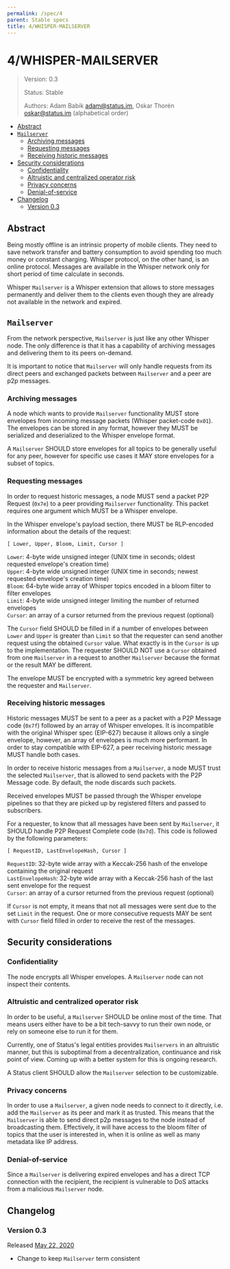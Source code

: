 ```yaml
---
permalink: /spec/4
parent: Stable specs
title: 4/WHISPER-MAILSERVER
---
```


# 4/WHISPER-MAILSERVER

> Version: 0.3
>
> Status: Stable
>
> Authors: Adam Babik <adam@status.im>, Oskar Thorén <oskar@status.im> (alphabetical order)

 - [Abstract](#abstract)
 - [`Mailserver`](#mailserver)
   - [Archiving messages](#archiving-messages)
   - [Requesting messages](#requesting-messages)
   - [Receiving historic messages](#receiving-historic-messages)
 - [Security considerations](#security-considerations)
   - [Confidentiality](#confidentiality)
   - [Altruistic and centralized operator risk](#altruistic-and-centralized-operator-risk)
   - [Privacy concerns](#privacy-concerns)
   - [Denial-of-service](#denial-of-service)
 - [Changelog](#changelog)
   - [Version 0.3](#version-03)

## Abstract

Being mostly offline is an intrinsic property of mobile clients. They need to save network transfer and battery consumption to avoid spending too much money or constant charging. Whisper protocol, on the other hand, is an online protocol. Messages are available in the Whisper network only for short period of time calculate in seconds.

Whisper `Mailserver` is a Whisper extension that allows to store messages permanently and deliver them to the clients even though they are already not available in the network and expired.

## `Mailserver`

From the network perspective, `Mailserver` is just like any other Whisper node. The only difference is that it has a capability of archiving messages and delivering them to its peers on-demand.

It is important to notice that `Mailserver` will only handle requests from its direct peers and exchanged packets between `Mailserver` and a peer are p2p messages.

### Archiving messages

A node which wants to provide `Mailserver` functionality MUST store envelopes from incoming message packets (Whisper packet-code `0x01`). The envelopes can be stored in any format, however they MUST be serialized and deserialized to the Whisper envelope format.

A `Mailserver` SHOULD store envelopes for all topics to be generally useful for any peer, however for specific use cases it MAY store envelopes for a subset of topics.

### Requesting messages

In order to request historic messages, a node MUST send a packet P2P Request (`0x7e`) to a peer providing `Mailserver` functionality. This packet requires one argument which MUST be a Whisper envelope.

In the Whisper envelope's payload section, there MUST be RLP-encoded information about the details of the request:

```
[ Lower, Upper, Bloom, Limit, Cursor ]
```

`Lower`: 4-byte wide unsigned integer (UNIX time in seconds; oldest requested envelope's creation time)  
`Upper`: 4-byte wide unsigned integer (UNIX time in seconds; newest requested envelope's creation time)  
`Bloom`: 64-byte wide array of Whisper topics encoded in a bloom filter to filter envelopes  
`Limit`: 4-byte wide unsigned integer limiting the number of returned envelopes  
`Cursor`: an array of a cursor returned from the previous request (optional)

The `Cursor` field SHOULD be filled in if a number of envelopes between `Lower` and `Upper` is greater than `Limit` so that the requester can send another request using the obtained `Cursor` value. What exactly is in the `Cursor` is up to the implementation. The requester SHOULD NOT use a `Cursor` obtained from one `Mailserver` in a request to another `Mailserver` because the format or the result MAY be different.

The envelope MUST be encrypted with a symmetric key agreed between the requester and `Mailserver`.

### Receiving historic messages

Historic messages MUST be sent to a peer as a packet with a P2P Message code (`0x7f`) followed by an array of Whisper envelopes. It is incompatible with the original Whisper spec (EIP-627) because it allows only a single envelope, however, an array of envelopes is much more performant. In order to stay compatible with EIP-627, a peer receiving historic message MUST handle both cases.

In order to receive historic messages from a `Mailserver`, a node MUST trust the selected `Mailserver`, that is allowed to send packets with the P2P Message code. By default, the node discards such packets.

Received envelopes MUST be passed through the Whisper envelope pipelines so that they are picked up by registered filters and passed to subscribers.

For a requester, to know that all messages have been sent by `Mailserver`, it SHOULD handle P2P Request Complete code (`0x7d`). This code is followed by the following parameters:

```
[ RequestID, LastEnvelopeHash, Cursor ]
```

`RequestID`: 32-byte wide array with a Keccak-256 hash of the envelope containing the original request  
`LastEnvelopeHash`: 32-byte wide array with a Keccak-256 hash of the last sent envelope for the request  
`Cursor`: an array of a cursor returned from the previous request (optional)

If `Cursor` is not empty, it means that not all messages were sent due to the set `Limit` in the request. One or more consecutive requests MAY be sent with `Cursor` field filled in order to receive the rest of the messages.

## Security considerations

### Confidentiality

The node encrypts all Whisper envelopes. A `Mailserver` node can not inspect their contents.

### Altruistic and centralized operator risk

In order to be useful, a `Mailserver` SHOULD be online most of the time. That means
users either have to be a bit tech-savvy to run their own node, or rely on someone
else to run it for them.

Currently, one of Status's legal entities provides `Mailservers` in an altruistic manner, but this is
suboptimal from a decentralization, continuance and risk point of view. Coming
up with a better system for this is ongoing research.

A Status client SHOULD allow the `Mailserver` selection to be customizable.

### Privacy concerns

In order to use a `Mailserver`, a given node needs to connect to it directly,
i.e. add the `Mailserver` as its peer and mark it as trusted. This means that the
`Mailserver` is able to send direct p2p messages to the node instead of
broadcasting them. Effectively, it will have access to the bloom filter of
topics that the user is interested in, when it is online as well as many
metadata like IP address.

### Denial-of-service

Since a `Mailserver` is delivering expired envelopes and has a direct TCP connection with the recipient, the recipient is vulnerable to DoS attacks from a malicious `Mailserver` node.

## Changelog

### Version 0.3

Released [May 22, 2020](https://github.com/status-im/specs/commit/664dd1c9df6ad409e4c007fefc8c8945b8d324e8)

- Change to keep `Mailserver` term consistent
